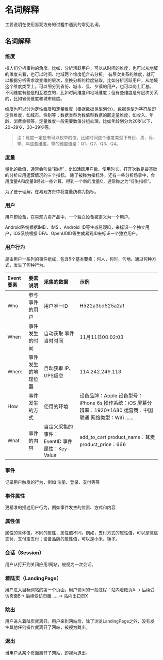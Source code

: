 # 名词解释

主要说明在使用易观方舟的过程中遇到的常见名词。

## 名词解释

### 维度

指人们分析事物的角度。比如，分析活跃用户，可以从时间的维度，也可以从地域的维度去看，也可以时间、地域两个维度组合去分析。 有层次关系的维度，就可以根据分析需求改变维的层次，变换分析的粒度钻取，比如分析活跃用户，从地域这个维度类型上，可以细分到省份、城市、县、乡镇的用户，也可以向上汇总。 不同维度有些是相互独立的，比如时间维度和地域维度；但有些维度是有层次关系的，比如省份维度和城市维度。

维度也可以分为定性维度和定量维度（根据数据类型划分）。数据类型为字符型即定性维度，如城市、性别等；数据类型为数值型数据的即定量维度，如收入、年龄、消费金额等，定量维度一般需要数值分组处理，比如年龄划分为20岁以下，20~29岁，30~39岁等。

> 注：维度一定是有可以枚举的值，比如时间这个维度类型下有日、周、月、季、年这些维度，季的维度值是：Q1、Q2、Q3、Q4。

### 度量

量化的数值，通常会叫做“指标”，比如活跃用户数、使用时长、打开次数是最基础的分析应用运营情况的三个指标。 除了被称为指标外，还有一些分析场景中，会用度量A和度量B经过一些计算，得到一个新的度量C，通常称之为“衍生指标”。

为了便于理解，在易观方舟中将度量统称为指标。

### 用户

用户即设备，在易观方舟产品中，一个独立设备被定义为一个用户。

Android系统根据IMEI、IMSI、Android\_ID等生成易观ID，来标识一个独立用户，iOS系统根据IDFA、OpenUDID等生成易观ID来标识一个独立用户。

### 用户行为

是由用户一系列的事件组成，包含5个基本要素：何人，何时，何地，通过何种方式，发生了何种行为。

| Event要素 | 要素说明 | 采集的数据 | 示例 |
| :--- | :--- | :--- | :--- |
| Who | 参与事件的用户 | 用户唯一ID | H522a3bd525a2af |
| When | 事件发生的时间 | 自动获取 事件当时时间 | 11月11日00:02:03 |
| Where | 事件发生的地理位置 | 自动获取 IP、GPS信息 | 114.242.249.113 |
| How | 事件发生的方式 | 使用的环境 | 设备品牌：Apple  设备型号：iPhone 6s 操作系统：iOS 屏幕分辨率：1920\*1680 运营商：中国联通  网络类型：Wifi …… |
| What | 事件的内容 | 自定义采集的事件：EventID    事件属性：Key-Value | add\_to\_cart   product\_name：耳麦  product\_price：666 |

### 事件

记录用户触发的行为，例如 注册、登录、支付等等

### 事件属性

更精准的描述用户行为，例如事件发生的位置、方式和内容

### 属性值

属性的具体值，不同的属性，属性值不同，例如，支付方式的属性值，可以是微信支付，支付宝支付；设备品牌的属性值，可以是小米，锤子。

### 会话（Session）

用户从打开到关闭应用/网站，被视为一次会话。

### 着陆页（LandingPage）

用户进入目标网站的第一个页面。用户访问的一般过程：站内着陆页A → 后续受访页面B→ 后续受访页面……→ 站内出口页X

### 跳出

用户进入着陆页就离开。用户来到网站后，除了浏览LandingPage之外，没有发生其他任何操作就离开了网站，被视为跳出。

### 退出

当用户从某个页面离开了网站，即视为退出。

